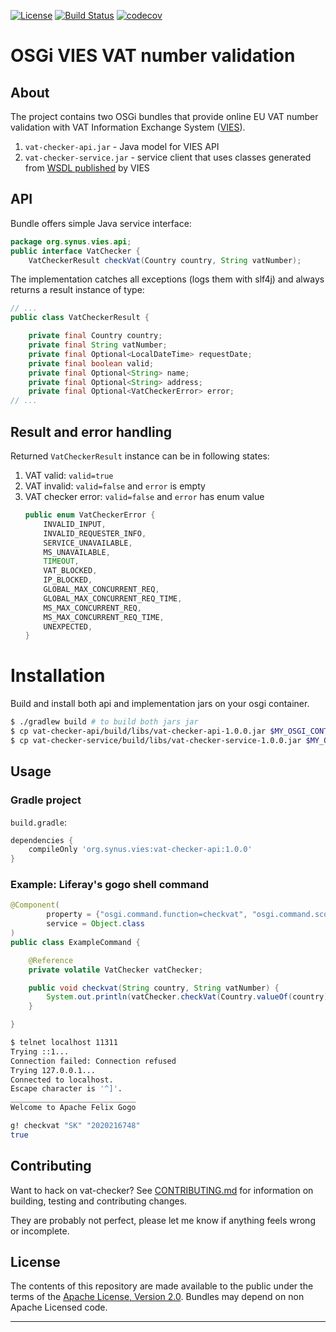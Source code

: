 [![License](https://img.shields.io/badge/License-Apache%202.0-blue.svg)](https://opensource.org/licenses/Apache-2.0) [![Build Status](https://travis-ci.org/synus-org/osgi-vat-checker.svg?branch=master)](https://travis-ci.org/synus-org/osgi-vat-checker)
[![codecov](https://codecov.io/gh/synus-org/osgi-vat-checker/branch/master/graph/badge.svg)](https://codecov.io/gh/synus-org/osgi-vat-checker)
# OSGi VIES VAT number validation
## About
The project contains two OSGi bundles that provide online EU VAT number validation with VAT Information Exchange System ([VIES][1]).

1. `vat-checker-api.jar` - Java model for VIES API
1. `vat-checker-service.jar` - service client that uses classes generated from [WSDL published][2] by VIES

## API
Bundle offers simple Java service interface:
```java
package org.synus.vies.api;
public interface VatChecker {
    VatCheckerResult checkVat(Country country, String vatNumber);
```
The implementation catches all exceptions (logs them with slf4j) and always returns a result instance of type:
```java
// ...
public class VatCheckerResult {

    private final Country country;
    private final String vatNumber;
    private final Optional<LocalDateTime> requestDate;
    private final boolean valid;
    private final Optional<String> name;
    private final Optional<String> address;
    private final Optional<VatCheckerError> error;
// ...
```

## Result and error handling
Returned `VatCheckerResult` instance can be in following states:
1. VAT valid: `valid=true`
1. VAT invalid: `valid=false` and `error` is empty
1. VAT checker error: `valid=false` and `error` has enum value 
    ```java
    public enum VatCheckerError {
        INVALID_INPUT,
        INVALID_REQUESTER_INFO,
        SERVICE_UNAVAILABLE,
        MS_UNAVAILABLE,
        TIMEOUT,
        VAT_BLOCKED,
        IP_BLOCKED,
        GLOBAL_MAX_CONCURRENT_REQ,
        GLOBAL_MAX_CONCURRENT_REQ_TIME,
        MS_MAX_CONCURRENT_REQ,
        MS_MAX_CONCURRENT_REQ_TIME,
        UNEXPECTED,
    }
    ```

# Installation
Build and install both api and implementation jars on your osgi container. 

```bash
$ ./gradlew build # to build both jars jar
$ cp vat-checker-api/build/libs/vat-checker-api-1.0.0.jar $MY_OSGI_CONTAINER
$ cp vat-checker-service/build/libs/vat-checker-service-1.0.0.jar $MY_OSGI_CONTAINER
```
## Usage
### Gradle project
`build.gradle`:
```gradle
dependencies {
    compileOnly 'org.synus.vies:vat-checker-api:1.0.0'
}
```
### Example: Liferay's gogo shell command
```java
@Component(
        property = {"osgi.command.function=checkvat", "osgi.command.scope=blade"},
        service = Object.class
)
public class ExampleCommand {

    @Reference
    private volatile VatChecker vatChecker;

    public void checkvat(String country, String vatNumber) {
        System.out.println(vatChecker.checkVat(Country.valueOf(country), vatNumber).isValid());
    }

}
```

```bash
$ telnet localhost 11311
Trying ::1...
Connection failed: Connection refused
Trying 127.0.0.1...
Connected to localhost.
Escape character is '^]'.
____________________________
Welcome to Apache Felix Gogo

g! checkvat "SK" "2020216748"
true
```

## Contributing

Want to hack on vat-checker? See [CONTRIBUTING.md](CONTRIBUTING.md) for information on building, testing and contributing changes. 

They are probably not perfect, please let me know if anything feels wrong or incomplete.

## License

The contents of this repository are made available to the public under the terms of the [Apache License, Version 2.0](https://www.apache.org/licenses/LICENSE-2.0).
Bundles may depend on non Apache Licensed code.

---
[1]:http://ec.europa.eu/taxation_customs/vies/
[2]:http://ec.europa.eu/taxation_customs/vies/technicalInformation.html
